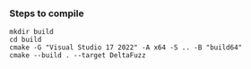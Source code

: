 ### Steps to compile

```
mkdir build
cd build
cmake -G "Visual Studio 17 2022" -A x64 -S .. -B "build64"
cmake --build . --target DeltaFuzz
```